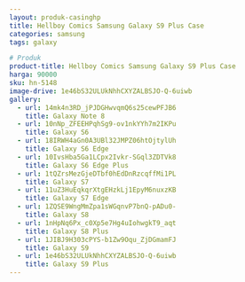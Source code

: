 ```yaml
---
layout: produk-casinghp
title: Hellboy Comics Samsung Galaxy S9 Plus Case
categories: samsung
tags: galaxy

# Produk
product-title: Hellboy Comics Samsung Galaxy S9 Plus Case
harga: 90000
sku: hn-5148
image-drive: 1e46bS32ULUkNhhCXYZALBSJO-Q-6uiwb
gallery:
  - url: 14mk4n3RD_jPJDGHwvqmQ6s25cewPFJB6
    title: Galaxy Note 8
  - url: 10nNp_ZFEEHPqhSg9-ov1nkYYh7m2IKPu
    title: Galaxy S6
  - url: 18IRWH4aGn0A3UBl32JMPZ06htOjtylUh
    title: Galaxy S6 Edge
  - url: 10IvsHba5Ga1LCpx2Ivkr-SGql3ZDTVk8
    title: Galaxy S6 Edge Plus
  - url: 1tQZrsMezGjeDTbf0hEdDnRzcqffMi1PL
    title: Galaxy S7
  - url: 11uZ3HuEqkqrXtgEHzkLj1EpyM6nuxzKB
    title: Galaxy S7 Edge
  - url: 1ZQSE9WngMmZpa1sWGqnvP7bnQ-pADu0-
    title: Galaxy S8
  - url: 1nHpNq6Px_c0Xp5e7Hg4uIohwgkT9_aqt
    title: Galaxy S8 Plus
  - url: 1JIBJ9H303cPYS-b1Zw9Oqu_ZjDGmamFJ
    title: Galaxy S9
  - url: 1e46bS32ULUkNhhCXYZALBSJO-Q-6uiwb
    title: Galaxy S9 Plus
---
```

